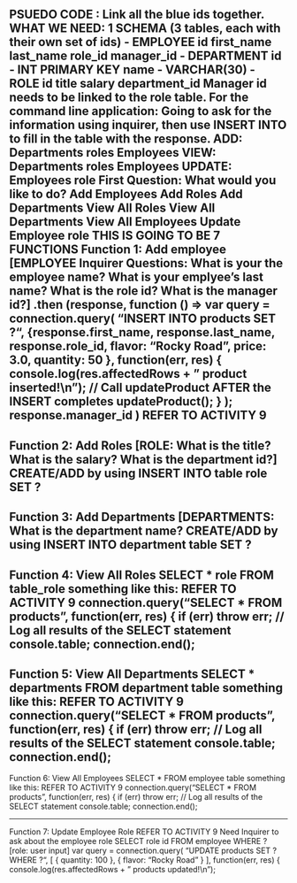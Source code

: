PSUEDO CODE :
Link all the blue ids together.
WHAT WE NEED:
1 SCHEMA (3 tables, each with their own set of ids)
    - EMPLOYEE
        id
        first_name
        last_name
        role_id
        manager_id
    - DEPARTMENT
        id  - INT PRIMARY KEY
        name - VARCHAR(30)
    - ROLE
        id
        title
        salary
        department_id
    Manager id needs to be linked to the role table.
For the command line application:
Going to ask for the information using inquirer, then use INSERT INTO to fill in the table with the response.
ADD:
Departments
roles
Employees
VIEW:
Departments
roles
Employees
UPDATE:
Employees role
First Question:
What would you like to do?
Add Employees
Add Roles
Add Departments
View All Roles
View All Departments
View All Employees
Update Employee role
THIS IS GOING TO BE 7 FUNCTIONS
Function 1: Add employee
[EMPLOYEE
Inquirer Questions:
What is your the employee name?
What is your emplyee’s last name?
What is the role id?
What is the manager id?]
.then (response, function () =>
var query = connection.query(
    “INSERT INTO products SET ?“,
    {response.first_name, response.last_name, response.role_id,
      flavor: “Rocky Road”,
      price: 3.0,
      quantity: 50
    },
    function(err, res) {
      console.log(res.affectedRows + ” product inserted!\n”);
      // Call updateProduct AFTER the INSERT completes
      updateProduct();
    }
  );
response.manager_id
) REFER TO ACTIVITY 9
---------------------------------------------
Function 2: Add Roles
[ROLE:
What is the title?
What is the salary?
What is the department id?]
CREATE/ADD by using INSERT INTO table role SET ?
--------------------------------------------------------
Function 3: Add Departments
[DEPARTMENTS:
What is the department name?
CREATE/ADD by using INSERT INTO department table SET ?
--------------------------------------------------------
Function 4: View All Roles
SELECT * role FROM table_role
something like this: REFER TO ACTIVITY 9
connection.query(“SELECT * FROM products”, function(err, res) {
    if (err) throw err;
    // Log all results of the SELECT statement
    console.table;
    connection.end();
--------------------------------------------------------
Function 5: View All Departments
SELECT * departments FROM department table
something like this: REFER TO ACTIVITY 9
connection.query(“SELECT * FROM products”, function(err, res) {
    if (err) throw err;
    // Log all results of the SELECT statement
    console.table;
    connection.end();
--------------------------------------------------------
Function 6: View All Employees
SELECT * FROM employee table
something like this: REFER TO ACTIVITY 9
connection.query(“SELECT * FROM products”, function(err, res) {
    if (err) throw err;
    // Log all results of the SELECT statement
    console.table;
    connection.end();
______________________________________________________
Function 7: Update Employee Role
REFER TO ACTIVITY 9
Need Inquirer to ask about the employee role
SELECT role id FROM employee WHERE ? [role: user input]
var query = connection.query(
    “UPDATE products SET ? WHERE ?“,
    [
      {
        quantity: 100
      },
      {
        flavor: “Rocky Road”
      }
    ],
    function(err, res) {
      console.log(res.affectedRows + ” products updated!\n”);
